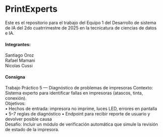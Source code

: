 # PrintExperts
Este es el repositorio para el trabajo del Equipo 1 del Desarrollo de sistema de IA del 2do cuatrrimestre de 2025 en la tecnicatura de ciencias de datos e IA. <br>

#### Integrantes:<br>
Santiago Oroz<br>
Rafael Mamani<br>
Nicolas Cussi

#### Consigna<br>
Trabajo Práctico 5 — Diagnóstico de problemas de impresoras Contexto: Sistema experto para identificar fallas en impresoras (atascos, tinta, conexión).  
 Objetivos:  
 • Hechos de entrada: impresora no imprime, luces LED, errores en pantalla  
 • 5–7 reglas de diagnóstico • Endpoint para recibir reporte de usuario y devolver posible causa  
Desafío: Incluir un módulo de verificación automática que simule la revisión de estado de la impresora.  

